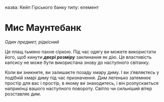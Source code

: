 назва: Кейп Гірського банку типу: елемент

# Мис Маунтебанк
_Один предмет, рідкісний_

Ця плащ тьмяно пахне сіркою. Під час одягу ви можете використати його, щоб кинути **_двері розміру_** заклинання як дію. Ця властивість капсису не може бути використана знову до наступного світанку.

Коли ви зникнете, ви залишаєте позаду хмару диму. І ви з’являєтесь у подібній хмарі диму під час призначення. Дим легенько затемнює простір для вас і простір, в якому ви знаходитесь, і він розпускається наприкінці вашого наступного повороту. Світло чи сильніший вітер розставляє дим.
